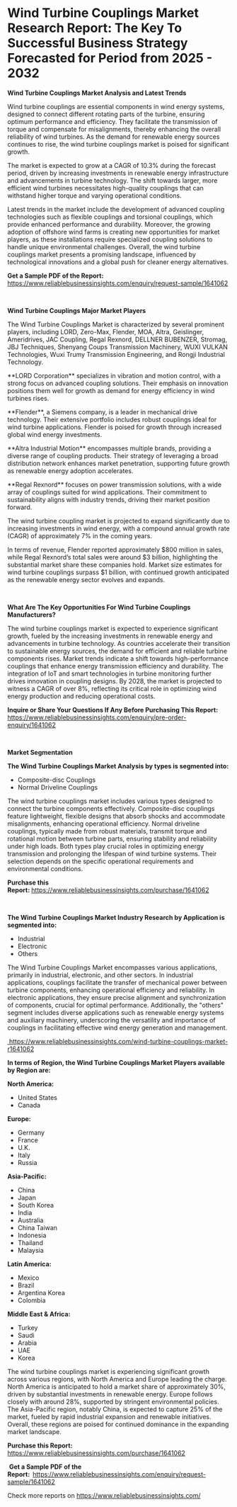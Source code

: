 <p><h1>Wind Turbine Couplings Market Research Report: The Key To Successful Business Strategy Forecasted for Period from 2025 - 2032</h1></p><p><strong>Wind Turbine Couplings Market Analysis and Latest Trends</strong></p>
<p><p>Wind turbine couplings are essential components in wind energy systems, designed to connect different rotating parts of the turbine, ensuring optimum performance and efficiency. They facilitate the transmission of torque and compensate for misalignments, thereby enhancing the overall reliability of wind turbines. As the demand for renewable energy sources continues to rise, the wind turbine couplings market is poised for significant growth.</p><p>The market is expected to grow at a CAGR of 10.3% during the forecast period, driven by increasing investments in renewable energy infrastructure and advancements in turbine technology. The shift towards larger, more efficient wind turbines necessitates high-quality couplings that can withstand higher torque and varying operational conditions.</p><p>Latest trends in the market include the development of advanced coupling technologies such as flexible couplings and torsional couplings, which provide enhanced performance and durability. Moreover, the growing adoption of offshore wind farms is creating new opportunities for market players, as these installations require specialized coupling solutions to handle unique environmental challenges. Overall, the wind turbine couplings market presents a promising landscape, influenced by technological innovations and a global push for cleaner energy alternatives.</p></p>
<p><strong>Get a Sample PDF of the Report:&nbsp;</strong> <a href="https://www.reliablebusinessinsights.com/enquiry/request-sample/1641062?utm_campaign=3582&utm_medium=2&utm_source=Github&utm_content=ia&utm_term=11042025&utm_id=wind-turbine-couplings">https://www.reliablebusinessinsights.com/enquiry/request-sample/1641062</a></p>
<p>&nbsp;</p>
<p><strong>Wind Turbine Couplings Major Market Players</strong></p>
<p><p>The Wind Turbine Couplings Market is characterized by several prominent players, including LORD, Zero-Max, Flender, MOA, Altra, Geislinger, Ameridrives, JAC Coupling, Regal Rexnord, DELLNER BUBENZER, Stromag, JBJ Techniques, Shenyang Coups Transmission Machinery, WUXI VULKAN Technologies, Wuxi Trumy Transmission Engineering, and Rongji Industrial Technology.</p><p>**LORD Corporation** specializes in vibration and motion control, with a strong focus on advanced coupling solutions. Their emphasis on innovation positions them well for growth as demand for energy efficiency in wind turbines rises.</p><p>**Flender**, a Siemens company, is a leader in mechanical drive technology. Their extensive portfolio includes robust couplings ideal for wind turbine applications. Flender is poised for growth through increased global wind energy investments.</p><p>**Altra Industrial Motion** encompasses multiple brands, providing a diverse range of coupling products. Their strategy of leveraging a broad distribution network enhances market penetration, supporting future growth as renewable energy adoption accelerates.</p><p>**Regal Rexnord** focuses on power transmission solutions, with a wide array of couplings suited for wind applications. Their commitment to sustainability aligns with industry trends, driving their market position forward.</p><p>The wind turbine coupling market is projected to expand significantly due to increasing investments in wind energy, with a compound annual growth rate (CAGR) of approximately 7% in the coming years. </p><p>In terms of revenue, Flender reported approximately $800 million in sales, while Regal Rexnord’s total sales were around $3 billion, highlighting the substantial market share these companies hold. Market size estimates for wind turbine couplings surpass $1 billion, with continued growth anticipated as the renewable energy sector evolves and expands.</p></p>
<p>&nbsp;</p>
<p><strong>What Are The Key Opportunities For Wind Turbine Couplings Manufacturers?</strong></p>
<p><p>The wind turbine couplings market is expected to experience significant growth, fueled by the increasing investments in renewable energy and advancements in turbine technology. As countries accelerate their transition to sustainable energy sources, the demand for efficient and reliable turbine components rises. Market trends indicate a shift towards high-performance couplings that enhance energy transmission efficiency and durability. The integration of IoT and smart technologies in turbine monitoring further drives innovation in coupling designs. By 2028, the market is projected to witness a CAGR of over 8%, reflecting its critical role in optimizing wind energy production and reducing operational costs.</p></p>
<p><strong>Inquire or Share Your Questions If Any Before Purchasing This Report:</strong> <a href="https://www.reliablebusinessinsights.com/enquiry/pre-order-enquiry/1641062?utm_campaign=3582&utm_medium=2&utm_source=Github&utm_content=ia&utm_term=11042025&utm_id=wind-turbine-couplings">https://www.reliablebusinessinsights.com/enquiry/pre-order-enquiry/1641062</a></p>
<p>&nbsp;</p>
<p><strong>Market Segmentation</strong></p>
<p><strong>The Wind Turbine Couplings Market Analysis by types is segmented into:</strong></p>
<p><ul><li>Composite-disc Couplings</li><li>Normal Driveline Couplings</li></ul></p>
<p><p>The wind turbine couplings market includes various types designed to connect the turbine components effectively. Composite-disc couplings feature lightweight, flexible designs that absorb shocks and accommodate misalignments, enhancing operational efficiency. Normal driveline couplings, typically made from robust materials, transmit torque and rotational motion between turbine parts, ensuring stability and reliability under high loads. Both types play crucial roles in optimizing energy transmission and prolonging the lifespan of wind turbine systems. Their selection depends on the specific operational requirements and environmental conditions.</p></p>
<p><strong>Purchase this Report:&nbsp;</strong><a href="https://www.reliablebusinessinsights.com/purchase/1641062?utm_campaign=3582&utm_medium=2&utm_source=Github&utm_content=ia&utm_term=11042025&utm_id=wind-turbine-couplings">https://www.reliablebusinessinsights.com/purchase/1641062</a></p>
<p>&nbsp;</p>
<p><strong>The Wind Turbine Couplings Market Industry Research by Application is segmented into:</strong></p>
<p><ul><li>Industrial</li><li>Electronic</li><li>Others</li></ul></p>
<p><p>The Wind Turbine Couplings Market encompasses various applications, primarily in industrial, electronic, and other sectors. In industrial applications, couplings facilitate the transfer of mechanical power between turbine components, enhancing operational efficiency and reliability. In electronic applications, they ensure precise alignment and synchronization of components, crucial for optimal performance. Additionally, the "others" segment includes diverse applications such as renewable energy systems and auxiliary machinery, underscoring the versatility and importance of couplings in facilitating effective wind energy generation and management.</p></p>
<p><a href="https://www.reliablebusinessinsights.com/wind-turbine-couplings-market-r1641062?utm_campaign=3582&utm_medium=2&utm_source=Github&utm_content=ia&utm_term=11042025&utm_id=wind-turbine-couplings">&nbsp;https://www.reliablebusinessinsights.com/wind-turbine-couplings-market-r1641062</a></p>
<p><strong>In terms of Region, the Wind Turbine Couplings Market Players available by Region are:</strong></p>
<p>
    <p> <strong> North America: </strong>
        <ul>
            <li>United States</li>
            <li>Canada</li>
        </ul>
        </p> 
    <p> <strong> Europe: </strong>
        <ul>
            <li>Germany</li>
            <li>France</li>
            <li>U.K.</li>
            <li>Italy</li>
            <li>Russia</li>
        </ul>
        </p> 
    <p> <strong> Asia-Pacific: </strong>
        <ul>
            <li>China</li>
            <li>Japan</li>
            <li>South Korea</li>
            <li>India</li>
            <li>Australia</li>
            <li>China Taiwan</li>
            <li>Indonesia</li>
            <li>Thailand</li>
            <li>Malaysia</li>
        </ul>
        </p> 
    <p> <strong> Latin America: </strong>
        <ul>
            <li>Mexico</li>
            <li>Brazil</li>
            <li>Argentina Korea</li>
            <li>Colombia</li>
        </ul>
        </p> 
    <p> <strong> Middle East & Africa: </strong>
        <ul>
            <li>Turkey</li>
            <li>Saudi</li>
            <li>Arabia</li>
            <li>UAE</li>
            <li>Korea</li>
        </ul>
    </p>
    </p>
<p><p>The wind turbine couplings market is experiencing significant growth across various regions, with North America and Europe leading the charge. North America is anticipated to hold a market share of approximately 30%, driven by substantial investments in renewable energy. Europe follows closely with around 28%, supported by stringent environmental policies. The Asia-Pacific region, notably China, is expected to capture 25% of the market, fueled by rapid industrial expansion and renewable initiatives. Overall, these regions are poised for continued dominance in the expanding market landscape.</p></p>
<p><strong>Purchase this Report: </strong><a href="https://www.reliablebusinessinsights.com/purchase/1641062?utm_campaign=3582&utm_medium=2&utm_source=Github&utm_content=ia&utm_term=11042025&utm_id=wind-turbine-couplings">https://www.reliablebusinessinsights.com/purchase/1641062</a></p>
<p>&nbsp;<strong>Get a Sample PDF of the Report:&nbsp;&nbsp;</strong><a href="https://www.reliablebusinessinsights.com/enquiry/request-sample/1641062?utm_campaign=3582&utm_medium=2&utm_source=Github&utm_content=ia&utm_term=11042025&utm_id=wind-turbine-couplings">https://www.reliablebusinessinsights.com/enquiry/request-sample/1641062</a></p>
<p><strong></strong></p>
<p>Check more reports on <a href="https://www.reliablebusinessinsights.com/?utm_campaign=3582&utm_medium=2&utm_source=Github&utm_content=ia&utm_term=11042025&utm_id=wind-turbine-couplings">https://www.reliablebusinessinsights.com/</a></p>